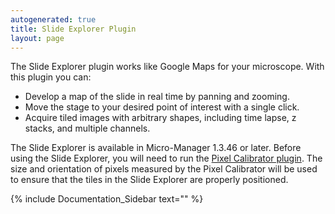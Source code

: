 ```yaml
---
autogenerated: true
title: Slide Explorer Plugin
layout: page
---
```


The Slide Explorer plugin works like Google Maps for your microscope.
With this plugin you can:

  - Develop a map of the slide in real time by panning and zooming.
  - Move the stage to your desired point of interest with a single
    click.
  - Acquire tiled images with arbitrary shapes, including time lapse, z
    stacks, and multiple channels.

The Slide Explorer is available in Micro-Manager 1.3.46 or later. Before
using the Slide Explorer, you will need to run the [Pixel Calibrator
plugin](Pixel_Calibrator_Plugin "wikilink"). The size and orientation of
pixels measured by the Pixel Calibrator will be used to ensure that the
tiles in the Slide Explorer are properly positioned.

{% include Documentation_Sidebar text="" %}
